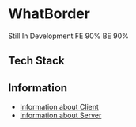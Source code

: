 # WhatBorder
Still In Development
FE 90% BE 90%

## Tech Stack
## Information

- [Information about Client](https://github.com/Z4nR/WhatBorder/tree/main/client)
- [Information about Server](https://github.com/Z4nR/WhatBorder/tree/main/server)
